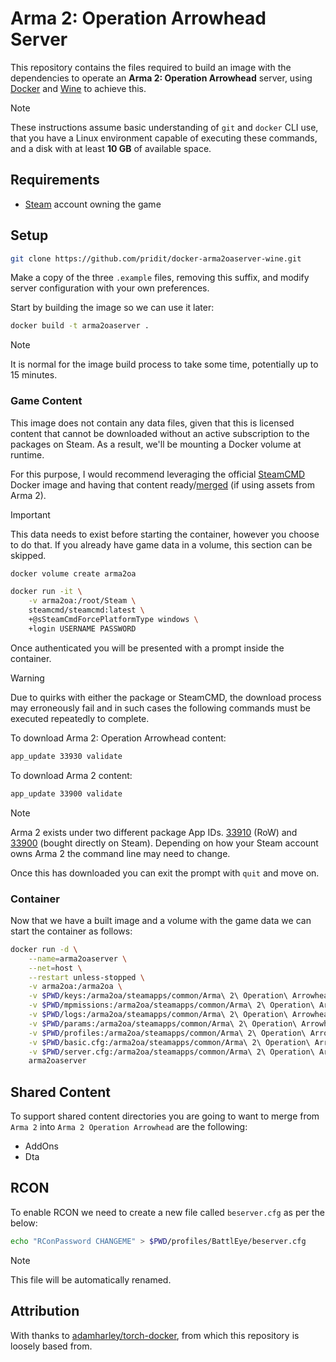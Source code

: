 # Arma 2: Operation Arrowhead Server

This repository contains the files required to build an image with the dependencies to operate an **Arma 2: Operation Arrowhead** server, using [Docker](https://www.docker.com/) and [Wine](https://www.winehq.org/) to achieve this.

> [!NOTE]
> These instructions assume basic understanding of `git` and `docker` CLI use, that you have a Linux environment capable of executing these commands, and a disk with at least **10 GB** of available space.

## Requirements

- [Steam](https://store.steampowered.com/about/) account owning the game

## Setup

```bash
git clone https://github.com/pridit/docker-arma2oaserver-wine.git
```

Make a copy of the three `.example` files, removing this suffix, and modify server configuration with your own preferences.

Start by building the image so we can use it later:

```bash
docker build -t arma2oaserver .
```

> [!NOTE]
> It is normal for the image build process to take some time, potentially up to 15 minutes.

### Game Content

This image does not contain any data files, given that this is licensed content that cannot be downloaded without an active subscription to the packages on Steam. As a result, we'll be mounting a Docker volume at runtime.

For this purpose, I would recommend leveraging the official [SteamCMD](https://hub.docker.com/r/steamcmd/steamcmd) Docker image and having that content ready/[merged](#shared-content) (if using assets from Arma 2).

> [!IMPORTANT]
> This data needs to exist before starting the container, however you choose to do that. If you already have game data in a volume, this section can be skipped.

```bash
docker volume create arma2oa
```

```bash
docker run -it \
    -v arma2oa:/root/Steam \
    steamcmd/steamcmd:latest \
    +@sSteamCmdForcePlatformType windows \
    +login USERNAME PASSWORD
```

Once authenticated you will be presented with a prompt inside the container.

> [!WARNING]
> Due to quirks with either the package or SteamCMD, the download process may erroneously fail and in such cases the following commands must be executed repeatedly to complete.

To download Arma 2: Operation Arrowhead content:

```bash
app_update 33930 validate
```

To download Arma 2 content:

```bash
app_update 33900 validate
```

> [!NOTE]
> Arma 2 exists under two different package App IDs. [33910](https://steamdb.info/app/33910/) (RoW) and [33900](https://steamdb.info/app/33900/) (bought directly on Steam). Depending on how your Steam account owns Arma 2 the command line may need to change.

Once this has downloaded you can exit the prompt with `quit` and move on.

### Container

Now that we have a built image and a volume with the game data we can start the container as follows:

```bash
docker run -d \
    --name=arma2oaserver \
    --net=host \
    --restart unless-stopped \
    -v arma2oa:/arma2oa \
    -v $PWD/keys:/arma2oa/steamapps/common/Arma\ 2\ Operation\ Arrowhead/Expansion/Keys \
    -v $PWD/mpmissions:/arma2oa/steamapps/common/Arma\ 2\ Operation\ Arrowhead/MPMissions \
    -v $PWD/logs:/arma2oa/steamapps/common/Arma\ 2\ Operation\ Arrowhead/logs \
    -v $PWD/params:/arma2oa/steamapps/common/Arma\ 2\ Operation\ Arrowhead/params \
    -v $PWD/profiles:/arma2oa/steamapps/common/Arma\ 2\ Operation\ Arrowhead/profiles \
    -v $PWD/basic.cfg:/arma2oa/steamapps/common/Arma\ 2\ Operation\ Arrowhead/basic.cfg \
    -v $PWD/server.cfg:/arma2oa/steamapps/common/Arma\ 2\ Operation\ Arrowhead/server.cfg \
    arma2oaserver
```

## Shared Content

To support shared content directories you are going to want to merge from `Arma 2` into `Arma 2 Operation Arrowhead` are the following:

- AddOns
- Dta

## RCON

To enable RCON we need to create a new file called `beserver.cfg` as per the below:

```bash
echo "RConPassword CHANGEME" > $PWD/profiles/BattlEye/beserver.cfg
```

> [!NOTE]
> This file will be automatically renamed.

## Attribution

With thanks to [adamharley/torch-docker](https://github.com/adamharley/torch-docker), from which this repository is loosely based from.
